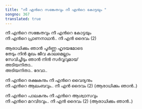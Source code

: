 ```yaml
---
title: "നീ എന്‍റെ സങ്കേതവും നീ എന്‍റെ കോട്ടയും "
songno: 367
translated: true
---
```

നീ എന്‍റെ സങ്കേതവും നീ എന്‍റെ കോട്ടയും  
നീ എന്‍റെ പ്രാണനാഥന്‍.. നീ എന്‍ ദൈവം (2)  
  
ആരാധിക്കും ഞാന്‍ പൂര്‍ണ്ണ ഹൃദയമോടെ  
തേടും നിന്‍ മുഖം ജീവ കാലമെല്ലാം  
സേവിച്ചീടും ഞാന്‍ നിന്‍ സര്‍വ്വവുമായ്  
അടിയനിതാ..  
അടിയനിതാ.. ദേവാ..  
  
 നീ എന്‍റെ രക്ഷകനും നീ എന്‍റെ വൈദ്യനും  
നീ എന്‍റെ ആലംബവും.. നീ എന്‍ ദൈവം (2) (ആരാധിക്കും ഞാന്‍..)  
  
 നീ എന്‍റെ പാലകനും നീ എന്‍റെ ആശ്വാസവും  
നീ എന്‍റെ മറവിടവും.. നീ എന്‍ ദൈവം (2) (ആരാധിക്കും ഞാന്‍..)  
